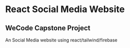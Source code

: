 # React Social Media Website

## WeCode Capstone Project

An Social Media website using react/tailwind/firebase
